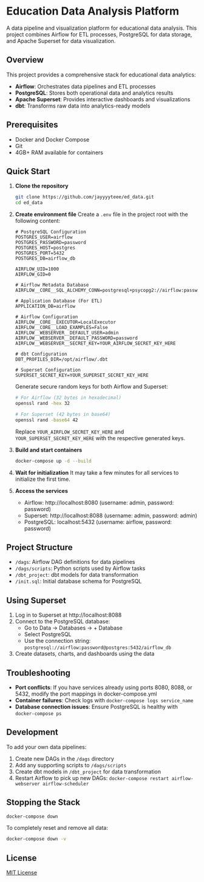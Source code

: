 # Education Data Analysis Platform

A data pipeline and visualization platform for educational data analysis. This project combines Airflow for ETL processes, PostgreSQL for data storage, and Apache Superset for data visualization.

## Overview

This project provides a comprehensive stack for educational data analytics:

- **Airflow**: Orchestrates data pipelines and ETL processes
- **PostgreSQL**: Stores both operational data and analytics results
- **Apache Superset**: Provides interactive dashboards and visualizations
- **dbt**: Transforms raw data into analytics-ready models

## Prerequisites

- Docker and Docker Compose
- Git
- 4GB+ RAM available for containers

## Quick Start

1. **Clone the repository**
   ```bash
   git clone https://github.com/jayyyyteee/ed_data.git
   cd ed_data
   ```

2. **Create environment file**
   Create a `.env` file in the project root with the following content:
   ```
   # PostgreSQL Configuration
   POSTGRES_USER=airflow
   POSTGRES_PASSWORD=password
   POSTGRES_HOST=postgres
   POSTGRES_PORT=5432
   POSTGRES_DB=airflow_db

   AIRFLOW_UID=1000
   AIRFLOW_GID=0

   # Airflow Metadata Database
   AIRFLOW__CORE__SQL_ALCHEMY_CONN=postgresql+psycopg2://airflow:password@postgres:5432/airflow_db

   # Application Database (For ETL)
   APPLICATION_DB=airflow

   # Airflow Configuration
   AIRFLOW__CORE__EXECUTOR=LocalExecutor
   AIRFLOW__CORE__LOAD_EXAMPLES=False
   AIRFLOW__WEBSERVER__DEFAULT_USER=admin
   AIRFLOW__WEBSERVER__DEFAULT_PASSWORD=password
   AIRFLOW__WEBSERVER__SECRET_KEY=YOUR_AIRFLOW_SECRET_KEY_HERE

   # dbt Configuration
   DBT_PROFILES_DIR=/opt/airflow/.dbt

   # Superset Configuration
   SUPERSET_SECRET_KEY=YOUR_SUPERSET_SECRET_KEY_HERE
   ```
   
   Generate secure random keys for both Airflow and Superset:
   ```bash
   # For Airflow (32 bytes in hexadecimal)
   openssl rand -hex 32
   
   # For Superset (42 bytes in base64)
   openssl rand -base64 42
   ```
   Replace `YOUR_AIRFLOW_SECRET_KEY_HERE` and `YOUR_SUPERSET_SECRET_KEY_HERE` with the respective generated keys.

3. **Build and start containers**
   ```bash
   docker-compose up -d --build
   ```

4. **Wait for initialization**
   It may take a few minutes for all services to initialize the first time.

5. **Access the services**
   - Airflow: http://localhost:8080 (username: admin, password: password)
   - Superset: http://localhost:8088 (username: admin, password: admin)
   - PostgreSQL: localhost:5432 (username: airflow, password: password)

## Project Structure

- `/dags`: Airflow DAG definitions for data pipelines
- `/dags/scripts`: Python scripts used by Airflow tasks
- `/dbt_project`: dbt models for data transformation
- `/init.sql`: Initial database schema for PostgreSQL

## Using Superset

1. Log in to Superset at http://localhost:8088
2. Connect to the PostgreSQL database:
   - Go to Data → Databases → + Database
   - Select PostgreSQL
   - Use the connection string: `postgresql://airflow:password@postgres:5432/airflow_db`
3. Create datasets, charts, and dashboards using the data

## Troubleshooting

- **Port conflicts**: If you have services already using ports 8080, 8088, or 5432, modify the port mappings in docker-compose.yml
- **Container failures**: Check logs with `docker-compose logs service_name`
- **Database connection issues**: Ensure PostgreSQL is healthy with `docker-compose ps`

## Development

To add your own data pipelines:
1. Create new DAGs in the `/dags` directory
2. Add any supporting scripts to `/dags/scripts`
3. Create dbt models in `/dbt_project` for data transformation
4. Restart Airflow to pick up new DAGs: `docker-compose restart airflow-webserver airflow-scheduler`

## Stopping the Stack

```bash
docker-compose down
```

To completely reset and remove all data:
```bash
docker-compose down -v
```

## License

[MIT License](LICENSE)
